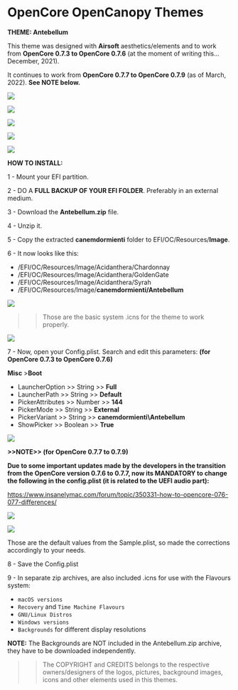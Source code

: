 # OpenCore OpenCanopy Themes
**THEME: Antebellum**


This theme was designed with **Airsoft** aesthetics/elements and to work from **OpenCore 0.7.3 to OpenCore 0.7.6** (at the moment of writing this... December, 2021).

It continues to work from **OpenCore 0.7.7 to OpenCore 0.7.9** (as of March, 2022). **See NOTE below.**



 

![](Screenshots/25161234.png)

![](Screenshots/25161245.png)

![](Screenshots/25161251.png)

![](Screenshots/25161308.png)

![](Screenshots/25161313.png)





**HOW TO INSTALL:**

1 - Mount your EFI partition.

2 - DO A **FULL BACKUP OF YOUR EFI FOLDER**. Preferably in an external medium.

3 - Download the **Antebellum.zip** file.

4 - Unzip it.

5 - Copy the extracted **canemdormienti** folder to EFI/OC/Resources/**Image**.

6 - It now looks like this:


 - /EFI/OC/Resources/Image/Acidanthera/Chardonnay
 - /EFI/OC/Resources/Image/Acidanthera/GoldenGate
 - /EFI/OC/Resources/Image/Acidanthera/Syrah
 - /EFI/OC/Resources/Image/**canemdormienti/Antebellum**
 


![](Previews-png/Config.plist-EFI/Screen%20Shot%202021-12-25%20at%2010.43.53.png)



>> Those are the basic system .icns for the theme to work properly.



![](Previews-png/Config.plist-EFI/Screen%20Shot%202021-12-25%20at%2011.06.13.png)



7 - Now, open your Config.plist. Search and edit this parameters: **(for OpenCore 0.7.3 to OpenCore 0.7.6)**

**Misc** 
    >**Boot**

- LauncherOption >> String >> **Full**
- LauncherPath >> String >> **Default**
- PickerAttributes >> Number >> **144**
- PickerMode >> String >> **External**
- PickerVariant >> String >> **canemdormienti\Antebellum**
- ShowPicker >> Boolean >> **True**



![](Previews-png/Config.plist-EFI/Screen%20Shot%202021-12-25%20at%2010.48.49.png)



**>>NOTE>> (for OpenCore 0.7.7 to 0.7.9)** 

**Due to some important updates made by the developers in the transition from the OpenCore version 0.7.6 to 0.7.7, now its MANDATORY to change the following in the config.plist (it is related to the UEFI audio part):**


https://www.insanelymac.com/forum/topic/350331-how-to-opencore-076-077-differences/




![](Previews-png/Config.plist-EFI/Screen%20Shot%202022-01-22%20at%2014.23.52.png)



![](Previews-png/Config.plist-EFI/Screen%20Shot%202022-01-22%20at%2014.26.35.png)


Those are the default values from the Sample.plist, so made the corrections accordingly to your needs.


8 - Save the Config.plist


9 - In separate zip archives, are also included .icns for use with the Flavours system:

- `macOS versions`
- `Recovery` and `Time Machine Flavours`
- `GNU/Linux Distros`
- `Windows versions` 
- `Backgrounds` for different display resolutions


**NOTE:** The Backgrounds are NOT included in the Antebellum.zip archive, they have to be downloaded independently.

 
 
 >>The COPYRIGHT and CREDITS belongs to the respective owners/designers of the logos, pictures, background images, icons and other elements used in this themes.
